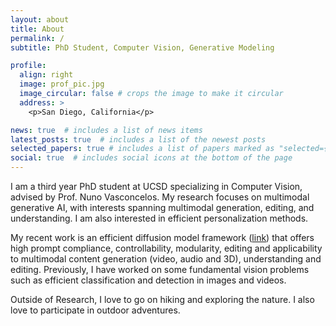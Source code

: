 ```yaml
---
layout: about
title: About
permalink: /
subtitle: PhD Student, Computer Vision, Generative Modeling

profile:
  align: right
  image: prof_pic.jpg
  image_circular: false # crops the image to make it circular
  address: >
    <p>San Diego, California</p>

news: true  # includes a list of news items
latest_posts: true  # includes a list of the newest posts
selected_papers: true # includes a list of papers marked as "selected={true}"
social: true  # includes social icons at the bottom of the page
---
```


I am a third year PhD student at UCSD specializing in Computer Vision, advised by Prof. Nuno Vasconcelos. My research focuses on multimodal generative AI, with interests spanning multimodal generation, editing, and understanding. I am also interested in efficient personalization methods.

My recent work is an efficient diffusion model framework ([link](https://deepaksridhar.github.io/factorgraphdiffusion.github.io/)) that offers high prompt compliance, controllability, modularity, editing and applicability to multimodal content generation (video, audio and 3D), understanding and editing. Previously, I have worked on some fundamental vision problems such as efficient classification and detection in images and videos.

Outside of Research, I love to go on hiking and exploring the nature. I also love to participate in outdoor adventures. 

<!-- Put your address / P.O. box / other info right below your picture. You can also disable any of these elements by editing `profile` property of the YAML header of your `_pages/about.md`. Edit `_bibliography/papers.bib` and Jekyll will render your [publications page](/al-folio/publications/) automatically.

Link to your social media connections, too. This theme is set up to use [Font Awesome icons](http://fortawesome.github.io/Font-Awesome/) and [Academicons](https://jpswalsh.github.io/academicons/), like the ones below. Add your Facebook, Twitter, LinkedIn, Google Scholar, or just disable all of them. -->
